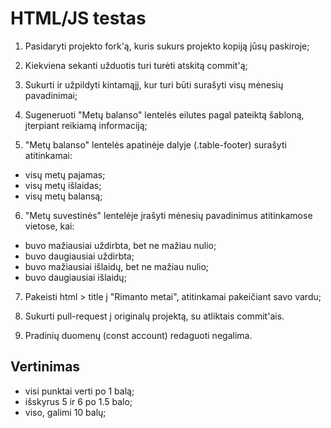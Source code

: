 # HTML/JS testas

1. Pasidaryti projekto fork'ą, kuris sukurs projekto kopiją jūsų paskiroje;

2. Kiekviena sekanti užduotis turi turėti atskitą commit'ą;

3. Sukurti ir užpildyti kintamąjį, kur turi būti surašyti visų mėnesių pavadinimai;

4. Sugeneruoti "Metų balanso" lentelės eilutes pagal pateiktą šabloną, įterpiant reikiamą informaciją;

5. "Metų balanso" lentelės apatinėje dalyje (.table-footer) surašyti atitinkamai:

-   visų metų pajamas;
-   visų metų išlaidas;
-   visų metų balansą;

6. "Metų suvestinės" lentelėje įrašyti mėnesių pavadinimus atitinkamose vietose, kai:

-   buvo mažiausiai uždirbta, bet ne mažiau nulio;
-   buvo daugiausiai uždirbta;
-   buvo mažiausiai išlaidų, bet ne mažiau nulio;
-   buvo daugiausiai išlaidų;

7. Pakeisti html > title į "Rimanto metai", atitinkamai pakeičiant savo vardu;

8. Sukurti pull-request į originalų projektą, su atliktais commit'ais.

9. Pradinių duomenų (const account) redaguoti negalima.

## Vertinimas

-   visi punktai verti po 1 balą;
-   išskyrus 5 ir 6 po 1.5 balo;
-   viso, galimi 10 balų;
